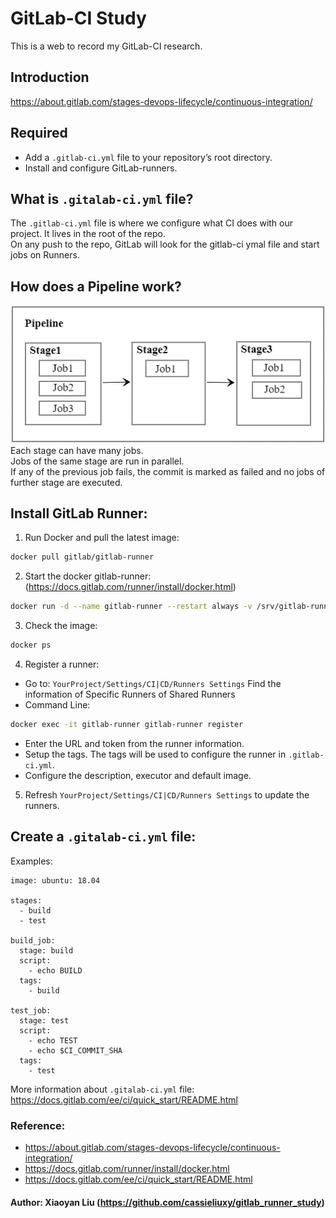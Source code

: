 # GitLab-CI Study
This is a web to record my GitLab-CI research.

## Introduction
https://about.gitlab.com/stages-devops-lifecycle/continuous-integration/

## Required
 - Add a `.gitlab-ci.yml` file to your repository’s root directory.
 - Install and configure GitLab-runners.
 
## What is `.gitalab-ci.yml` file?
The `.gitlab-ci.yml` file is where we configure what CI does with our project. It lives in the root of the repo.<br>
On any push to the repo, GitLab will look for the gitlab-ci ymal file and start jobs on Runners.<br/>

## How does a Pipeline work?
![](https://github.com/cassieliuxy/gitlab_runner_study/blob/master/images/Pipeline.png)  
  Each stage can have many jobs.<br>
  Jobs of the same stage are run in parallel.<br/>
  If any of the previous job fails, the commit is marked as failed and no jobs of further stage are executed.

## Install GitLab Runner:
1. Run Docker and pull the latest image:
```Bash
docker pull gitlab/gitlab-runner
```
2. Start the docker gitlab-runner: (https://docs.gitlab.com/runner/install/docker.html)
```Bash
docker run -d --name gitlab-runner --restart always -v /srv/gitlab-runner/config:/etc/gitlab-runner -v /var/run/docker.sock:/var/run/docker.sock gitlab/gitlab-runner:latest
```
3. Check the image:
```Bash
docker ps
```
4. Register a runner:
  * Go to: `YourProject/Settings/CI|CD/Runners Settings` Find the information of Specific Runners of Shared Runners
  * Command Line:
 ```Bash
 docker exec -it gitlab-runner gitlab-runner register
 ```
   * Enter the URL and token from the runner information.
   * Setup the tags. The tags will be used to configure the runner in `.gitlab-ci.yml`.
   * Configure the description, executor and default image.
5. Refresh `YourProject/Settings/CI|CD/Runners Settings` to update the runners.

## Create a `.gitalab-ci.yml` file:
Examples:
```YMAL
image: ubuntu: 18.04

stages:
  - build
  - test
  
build_job:
  stage: build
  script:
    - echo BUILD
  tags:
    - build

test_job:
  stage: test
  script:
    - echo TEST
    - echo $CI_COMMIT_SHA
  tags:
    - test
```
More information about `.gitalab-ci.yml` file: https://docs.gitlab.com/ee/ci/quick_start/README.html

### Reference:
 - https://about.gitlab.com/stages-devops-lifecycle/continuous-integration/
 - https://docs.gitlab.com/runner/install/docker.html
 - https://docs.gitlab.com/ee/ci/quick_start/README.html

#### Author: Xiaoyan Liu (https://github.com/cassieliuxy/gitlab_runner_study)

